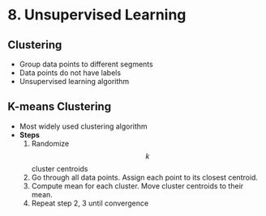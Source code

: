 # 8. Unsupervised Learning

## Clustering

* Group data points to different segments
* Data points do not have labels
* Unsupervised learning algorithm

## K-means Clustering

* Most widely used clustering algorithm
* **Steps**
  1. Randomize $$k$$ cluster centroids
  2. Go through all data points. Assign each point to its closest centroid. 
  3. Compute mean for each cluster. Move cluster centroids to their mean.
  4. Repeat step 2, 3 until convergence

